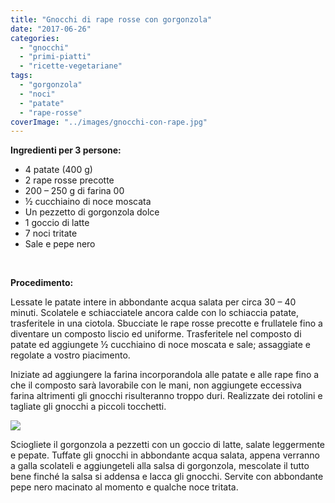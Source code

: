 ```yaml
---
title: "Gnocchi di rape rosse con gorgonzola"
date: "2017-06-26"
categories: 
  - "gnocchi"
  - "primi-piatti"
  - "ricette-vegetariane"
tags: 
  - "gorgonzola"
  - "noci"
  - "patate"
  - "rape-rosse"
coverImage: "../images/gnocchi-con-rape.jpg"
---
```


**Ingredienti per 3 persone:**

- 4 patate (400 g)
- 2 rape rosse precotte
- 200 – 250 g di farina 00
- ½ cucchiaino di noce moscata
- Un pezzetto di gorgonzola dolce
- 1 goccio di latte
- 7 noci tritate
- Sale e pepe nero

 

**Procedimento:**

Lessate le patate intere in abbondante acqua salata per circa 30 – 40 minuti. Scolatele e schiacciatele ancora calde con lo schiaccia patate, trasferitele in una ciotola. Sbucciate le rape rosse precotte e frullatele fino a diventare un composto liscio ed uniforme. Trasferitele nel composto di patate ed aggiungete ½ cucchiaino di noce moscata e sale; assaggiate e regolate a vostro piacimento.

Iniziate ad aggiungere la farina incorporandola alle patate e alle rape fino a che il composto sarà lavorabile con le mani, non aggiungete eccessiva farina altrimenti gli gnocchi risulteranno troppo duri. Realizzate dei rotolini e tagliate gli gnocchi a piccoli tocchetti.

![](https://cucinadalnord.it/wp-content/uploads/2017/06/gnocchi-con-rape1.jpg)

Sciogliete il gorgonzola a pezzetti con un goccio di latte, salate leggermente e pepate. Tuffate gli gnocchi in abbondante acqua salata, appena verranno a galla scolateli e aggiungeteli alla salsa di gorgonzola, mescolate il tutto bene finché la salsa si addensa e lacca gli gnocchi. Servite con abbondante pepe nero macinato al momento e qualche noce tritata.
